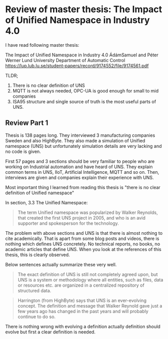 # Review of master thesis: The Impact of Unified Namespace in Industry 4.0

I have read following master thesis:

The Impact of Unified Namespace in Industry 4.0
ÁdámSamuel and Péter Werner 
Lund University
Department of Automatic Control
https://lup.lub.lu.se/student-papers/record/9174552/file/9174561.pdf


TLDR; 

1. There is no clear definition of UNS
2. MQTT is not always needed, OPC-UA is good enough for small to mid companies
3. ISA95 structure and single source of truth is the most useful parts of UNS.

## Review Part 1


Thesis is 138 pages long.
They interviewed 3 manufacturing companies Sweden and also HighByte.
They also made a simulation of Unified namespace (UNS) but unfortunately simulation details are very lacking and no code is given.

First 57 pages and 3 sections should be very familiar to people who are working on Industrial automation and have heard of UNS.
They explain common terms in UNS, IIoT, Artificial Intelligence, MQTT and so on.
Then, interviews are given and companies explain their experience with UNS.

Most important thing I learned from reading this thesis is "there is no clear definition of Unified namespace"



In section, 3.3 The Unified Namespace:

> The term Unified namespace was popularized by Walker Reynolds, that created the first UNS project in 2005, and who is an avid supporter and spokesperson for the technology. 


The problem with above sections and UNS is that there is almost nothing to cite academically.
That is apart from some blog posts and videos, there is nothing which defines UNS concretely.
No technical reports, no books, no academic articles that define UNS.
When you look at the references of this thesis, this is clearly observed.


Below sentences actually summarize these very well.


> The exact definition of UNS is still not completely agreed upon, but UNS is a system or methodology where all entities, such as files, data or resources etc. are organized in a centralized repository of structured data. 


> Harrington (from HighByte) says that UNS is an ever-evolving concept. The definition and message that Walker Reynold gave just a few years ago has changed in the past years and will probably continue to do so. 

There is nothing wrong with evolving a definition actually definition should evolve but first a clear definition is needed.


